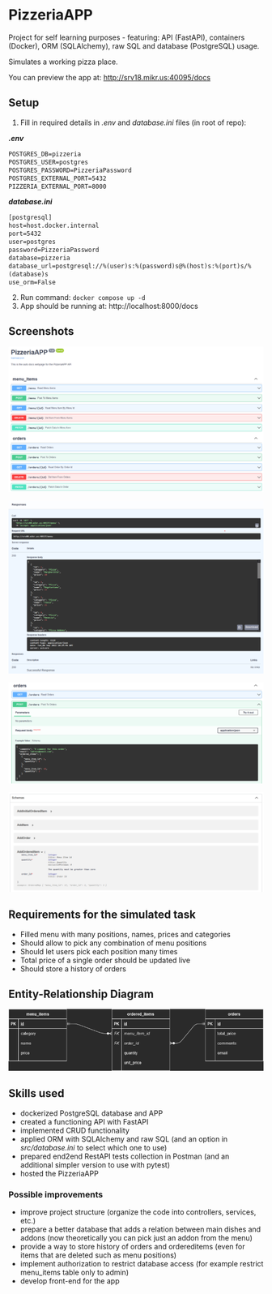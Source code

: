 # PizzeriaAPP
Project for self learning purposes - featuring: API (FastAPI), containers (Docker), ORM (SQLAlchemy), raw SQL and database (PostgreSQL) usage. 

Simulates a working pizza place.

You can preview the app at: http://srv18.mikr.us:40095/docs

## Setup

1. Fill in required details in *.env* and *database.ini* files (in root of repo):

***.env***

```
POSTGRES_DB=pizzeria
POSTGRES_USER=postgres
POSTGRES_PASSWORD=PizzeriaPassword
POSTGRES_EXTERNAL_PORT=5432
PIZZERIA_EXTERNAL_PORT=8000

```

***database.ini***

```
[postgresql]
host=host.docker.internal
port=5432
user=postgres
password=PizzeriaPassword
database=pizzeria
database_url=postgresql://%(user)s:%(password)s@%(host)s:%(port)s/%(database)s
use_orm=False

```

2. Run command: `docker compose up -d`
3. App should be running at: http://localhost:8000/docs

## Screenshots

![Example_docs_webpage.png](docs/Example_docs_webpage.png "Example docs webpage")

![Example_get_menu_items.png](docs/Example_get_menu_items.png "Example get menu items")

![Example_post_order.png](docs/Example_post_order.png "Example post order")

![Example_addordereditem_schema.png](docs/Example_addordereditem_schema.png "Example addOrderedItem schema")

## Requirements for the simulated task

- Filled menu with many positions, names, prices and categories
- Should allow to pick any combination of menu positions
- Should let users pick each position many times
- Total price of a single order should be updated live
- Should store a history of orders

## Entity-Relationship Diagram
![PizzeriaAPP-ERD.png](docs/PizzeriaAPP-ERD.png "Simple ERD diagram for a pizza place")

## Skills used
- dockerized PostgreSQL database and APP
- created a functioning API with FastAPI
- implemented CRUD functionality
- applied ORM with SQLAlchemy and raw SQL (and an option in *src/database.ini* to select which one to use)
- prepared end2end RestAPI tests collection in Postman (and an additional simpler version to use with pytest)
- hosted the PizzeriaAPP

### Possible improvements
- improve project structure (organize the code into controllers, services, etc.)
- prepare a better database that adds a relation between main dishes and addons (now theoretically you can pick just an addon from the menu)
- provide a way to store history of orders and ordereditems (even for items that are deleted such as menu positions)
- implement authorization to restrict database access (for example restrict menu_items table only to admin)
- develop front-end for the app